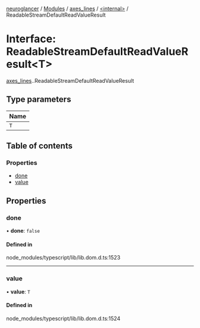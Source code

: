 [neuroglancer](../README.md) / [Modules](../modules.md) / [axes\_lines](../modules/axes_lines.md) / [<internal\>](../modules/axes_lines._internal_.md) / ReadableStreamDefaultReadValueResult

# Interface: ReadableStreamDefaultReadValueResult<T\>

[axes_lines](../modules/axes_lines.md).[<internal>](../modules/axes_lines._internal_.md).ReadableStreamDefaultReadValueResult

## Type parameters

| Name |
| :------ |
| `T` |

## Table of contents

### Properties

- [done](axes_lines._internal_.ReadableStreamDefaultReadValueResult.md#done)
- [value](axes_lines._internal_.ReadableStreamDefaultReadValueResult.md#value)

## Properties

### done

• **done**: ``false``

#### Defined in

node_modules/typescript/lib/lib.dom.d.ts:1523

___

### value

• **value**: `T`

#### Defined in

node_modules/typescript/lib/lib.dom.d.ts:1524
